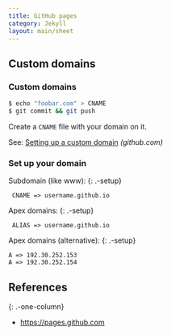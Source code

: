 ```yaml
---
title: GitHub pages
category: Jekyll
layout: main/sheet
---
```


## Custom domains

### Custom domains

```sh
$ echo "foobar.com" > CNAME
$ git commit && git push
```

Create a `CNAME` file with your domain on it.

See: [Setting up a custom domain](https://help.github.com/articles/quick-start-setting-up-a-custom-domain/) _(github.com)_

### Set up your domain

Subdomain (like www):
{: .-setup}

     CNAME => username.github.io

Apex domains:
{: .-setup}

     ALIAS => username.github.io

Apex domains (alternative):
{: .-setup}

    A => 192.30.252.153
    A => 192.30.252.154

## References
{: .-one-column}

- <https://pages.github.com>
